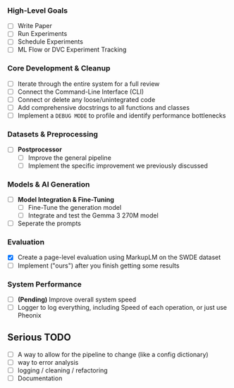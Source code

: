### **High-Level Goals**
- [ ] Write Paper
- [ ] Run Experiments
- [ ] Schedule Experiments
- [ ] ML Flow or DVC Experiment Tracking

### **Core Development & Cleanup**
- [ ] Iterate through the entire system for a full review
- [ ] Connect the Command-Line Interface (CLI)
- [ ] Connect or delete any loose/unintegrated code
- [ ] Add comprehensive docstrings to all functions and classes
- [ ] Implement a `DEBUG MODE` to profile and identify performance bottlenecks

### **Datasets & Preprocessing**
- [ ] **Postprocessor**
    - [ ] Improve the general pipeline
    - [ ] Implement the specific improvement we previously discussed

### **Models & AI Generation**
- [ ] **Model Integration & Fine-Tuning**
    - [ ] Fine-Tune the generation model
    - [ ] Integrate and test the Gemma 3 270M model
- [ ] Seperate the prompts

### **Evaluation**
- [X] Create a page-level evaluation using MarkupLM on the SWDE dataset
- [ ] Implement ("ours") after you finish getting some results

### **System Performance**
- [ ] **(Pending)** Improve overall system speed
- [ ] Logger to log everything, including Speed of each operation, or just use Pheonix

## **Serious TODO**
- [ ] A way to allow for the pipeline to change (like a config dictionary)
- [ ] way to error analysis 
- [ ] logging / cleaning / refactoring
- [ ] Documentation 